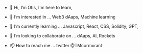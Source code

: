 - 👋 Hi, I’m Otis, I'm here to learn,
- 👀 I’m interested in ... Web3 dAaps, Machine learning   

- 🌱 I’m currently learning ... Javascript, React, CSS, Solidity, GPT,   

- 💞️ I’m looking to collaborate on ... dAaps, AI, Rockets 

- 📫 How to reach me ... twitter @TMcormorant
